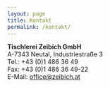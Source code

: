 ```yaml
---
layout: page
title: Kontakt
permalink: /kontakt/
---
```


<b>Tischlerei Zeibich GmbH</b><br>
A-7343 Neutal, Industriestraße 3 <br>
Tel.: +43 (0)1 486 36 49<br>
Fax: +43 (0)1 486 36 49-22<br>
E-Mail: office@zeibich.at
